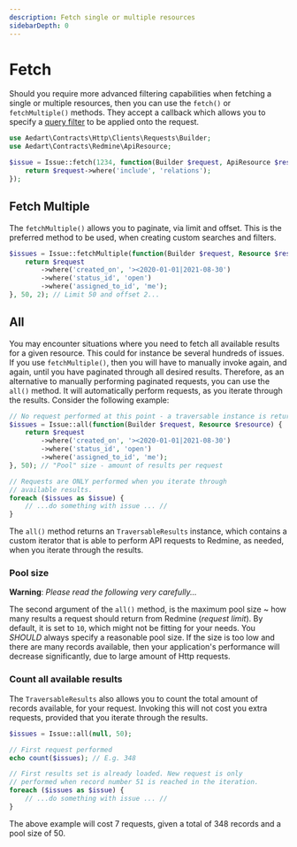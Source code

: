 ```yaml
---
description: Fetch single or multiple resources
sidebarDepth: 0
---
```


# Fetch

Should you require more advanced filtering capabilities when fetching a single or multiple resources, then you can use the `fetch()` or `fetchMultiple()` methods. 
They accept a callback which allows you to specify a [query filter](../../http/clients/query) to be applied onto the request.

```php
use Aedart\Contracts\Http\Clients\Requests\Builder;
use Aedart\Contracts\Redmine\ApiResource;

$issue = Issue::fetch(1234, function(Builder $request, ApiResource $resource) {
    return $request->where('include', 'relations');
});
```

## Fetch Multiple

The `fetchMultiple()` allows you to paginate, via limit and offset. This is the preferred method to be used, when creating custom searches and filters.  

```php
$issues = Issue::fetchMultiple(function(Builder $request, Resource $resource) {
    return $request
        ->where('created_on', '><2020-01-01|2021-08-30')
        ->where('status_id', 'open')
        ->where('assigned_to_id', 'me');
}, 50, 2); // Limit 50 and offset 2...
```

## All

You may encounter situations where you need to fetch all available results for a given resource. This could for instance be several hundreds of issues.
If you use `fetchMultiple()`, then you will have to manually invoke again, and again, until you have paginated through all desired results.
Therefore, as an alternative to manually performing paginated requests, you can use the `all()` method. It will automatically perform requests, as you iterate through the results.
Consider the following example:

```php
// No request performed at this point - a traversable instance is returned
$issues = Issue::all(function(Builder $request, Resource $resource) {
    return $request
        ->where('created_on', '><2020-01-01|2021-08-30')
        ->where('status_id', 'open')
        ->where('assigned_to_id', 'me');
}, 50); // "Pool" size - amount of results per request

// Requests are ONLY performed when you iterate through
// available results.
foreach ($issues as $issue) {
    // ...do something with issue ... //
}
```

The `all()` method returns an `TraversableResults` instance, which contains a custom iterator that is able to perform API requests to Redmine, as needed, when you iterate through the results.

### Pool size

**Warning**: _Please read the following very carefully..._

The second argument of the `all()` method, is the maximum pool size ~ how many results a request should return from Redmine (_request limit_).
By default, it is set to `10`, which might not be fitting for your needs. You _SHOULD_ always specify a reasonable pool size.
If the size is too low and there are many records available, then your application's performance will decrease significantly, due to large amount of Http requests.

### Count all available results
 
The `TraversableResults` also allows you to count the total amount of records available, for your request.
Invoking this will not cost you extra requests, provided that you iterate through the results.

```php
$issues = Issue::all(null, 50);

// First request performed
echo count($issues); // E.g. 348

// First results set is already loaded. New request is only
// performed when record number 51 is reached in the iteration. 
foreach ($issues as $issue) {
    // ...do something with issue ... //
}
```

The above example will cost 7 requests, given a total of 348 records and a pool size of 50.
